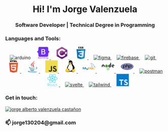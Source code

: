 <h1 align="center">Hi! I'm Jorge Valenzuela</h1>
<h3 align="center">Software Developer | Technical Degree in Programming</h3>

<h3 align="left">Languages and Tools:</h3>
<div align="center" dir="auto"> 
<a href="https://www.arduino.cc/" target="_blank" rel="noopener noreferrer nofollow" style="text-decoration: none;">
<img src="https://cdn.worldvectorlogo.com/logos/arduino-1.svg" alt="arduino" width="40" height="40"/> 
</a>&nbsp;&nbsp;&nbsp;
<a href="https://getbootstrap.com" target="_blank" rel="noopener noreferrer nofollow"> 
<img src="https://raw.githubusercontent.com/devicons/devicon/master/icons/bootstrap/bootstrap-plain-wordmark.svg" alt="bootstrap" width="40" height="40"/> 
</a>&nbsp;&nbsp;&nbsp;
<a href="https://www.w3schools.com/cs/" target="_blank" rel="noopener noreferrer nofollow"> 
<img src="https://raw.githubusercontent.com/devicons/devicon/master/icons/csharp/csharp-original.svg" alt="csharp" width="40" height="40"/> 
</a> &nbsp;&nbsp;&nbsp;
<a href="https://www.w3schools.com/css/" target="_blank" rel="noopener noreferrer nofollow"> 
<img src="https://raw.githubusercontent.com/devicons/devicon/master/icons/css3/css3-original-wordmark.svg" alt="css3" width="40" height="40"/> 
</a> &nbsp;&nbsp;&nbsp;
<a href="https://www.figma.com/" target="_blank" rel="noopener noreferrer nofollow"> 
<img src="https://www.vectorlogo.zone/logos/figma/figma-icon.svg" alt="figma" width="40" height="40"/> 
</a> &nbsp;&nbsp;&nbsp;
<a href="https://firebase.google.com/" target="_blank" rel="noopener noreferrer nofollow"> 
<img src="https://www.vectorlogo.zone/logos/firebase/firebase-icon.svg" alt="firebase" width="40" height="40"/> 
</a> &nbsp;&nbsp;&nbsp;
<a href="https://git-scm.com/" target="_blank" rel="noopener noreferrer nofollow"> 
<img src="https://www.vectorlogo.zone/logos/git-scm/git-scm-icon.svg" alt="git" width="40" height="40"/> 
</a> &nbsp;&nbsp;&nbsp;
<a href="https://www.w3.org/html/" target="_blank" rel="noopener noreferrer nofollow"> 
<img src="https://raw.githubusercontent.com/devicons/devicon/master/icons/html5/html5-original-wordmark.svg" alt="html5" width="40" height="40"/> 
</a> &nbsp;&nbsp;&nbsp;
<a href="https://www.java.com" target="_blank" rel="noopener noreferrer nofollow"> 
<img src="https://raw.githubusercontent.com/devicons/devicon/master/icons/java/java-original.svg" alt="java" width="40" height="40"/> 
</a> &nbsp;&nbsp;&nbsp;
<a href="https://developer.mozilla.org/en-US/docs/Web/JavaScript" target="_blank" rel="noopener noreferrer nofollow"> 
<img src="https://raw.githubusercontent.com/devicons/devicon/master/icons/javascript/javascript-original.svg" alt="javascript" width="40" height="40"/> 
</a> &nbsp;&nbsp;&nbsp;
<a href="https://www.linux.org/" target="_blank" rel="noopener noreferrer nofollow"> 
<img src="https://raw.githubusercontent.com/devicons/devicon/master/icons/linux/linux-original.svg" alt="linux" width="40" height="40"/> 
</a> &nbsp;&nbsp;&nbsp;
<a href="https://www.mysql.com/" target="_blank" rel="noopener noreferrer nofollow"> 
<img src="https://raw.githubusercontent.com/devicons/devicon/master/icons/mysql/mysql-original-wordmark.svg" alt="mysql" width="40" height="40"/> 
</a> &nbsp;&nbsp;&nbsp;
<a href="https://nodejs.org" target="_blank" rel="noopener noreferrer nofollow"> 
<img src="https://raw.githubusercontent.com/devicons/devicon/master/icons/nodejs/nodejs-original-wordmark.svg" alt="nodejs" width="40" height="40"/> 
</a> &nbsp;&nbsp;&nbsp;
<a href="https://www.php.net" target="_blank" rel="noopener noreferrer nofollow"> 
<img src="https://raw.githubusercontent.com/devicons/devicon/master/icons/php/php-original.svg" alt="php" width="40" height="40"/> 
</a> &nbsp;&nbsp;&nbsp;
<a href="https://postman.com" target="_blank" rel="noopener noreferrer nofollow"> 
<img src="https://www.vectorlogo.zone/logos/getpostman/getpostman-icon.svg" alt="postman" width="40" height="40"/> 
</a> &nbsp;&nbsp;&nbsp;
<a href="https://reactjs.org/" target="_blank" rel="noopener noreferrer nofollow"> 
<img src="https://raw.githubusercontent.com/devicons/devicon/master/icons/react/react-original-wordmark.svg" alt="react" width="40" height="40"/> 
</a> &nbsp;&nbsp;&nbsp;
<a href="https://svelte.dev" target="_blank" rel="noopener noreferrer nofollow"> 
<img src="https://upload.wikimedia.org/wikipedia/commons/1/1b/Svelte_Logo.svg" alt="svelte" width="40" height="40"/> 
</a> &nbsp;&nbsp;&nbsp;
<a href="https://tailwindcss.com/" target="_blank" rel="noopener noreferrer nofollow"> 
<img src="https://www.vectorlogo.zone/logos/tailwindcss/tailwindcss-icon.svg" alt="tailwind" width="40" height="40"/> 
</a> &nbsp;&nbsp;&nbsp;
<a href="https://www.typescriptlang.org/" target="_blank" rel="noopener noreferrer nofollow"> 
<img src="https://raw.githubusercontent.com/devicons/devicon/master/icons/typescript/typescript-original.svg" alt="typescript" width="40" height="40"/> 
</a> 
</div>

<h3 align="left">Get in touch:</h3>
<p align="left">
<a href="https://www.linkedin.com/in/jorge-alberto-valenzuela-castañon-a1a3b3281/" target="_blank">
<img align="center" src="https://raw.githubusercontent.com/rahuldkjain/github-profile-readme-generator/master/src/images/icons/Social/linked-in-alt.svg" alt="jorge alberto valenzuela castañon" height="30" width="40" />
</a>
</p>

<h3>
  📫 jorge130204@gmail.com
</h3>
